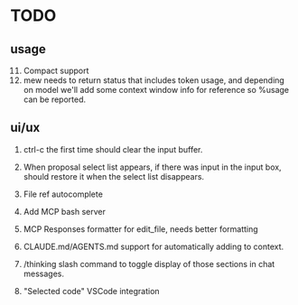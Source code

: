 # TODO

## usage
11. Compact support
2. mew needs to return status that includes token usage, and depending on model we'll add some context window info for reference so %usage can be reported.

## ui/ux
1. ctrl-c the first time should clear the input buffer.
3. When proposal select list appears, if there was input in the input box, should restore it when the select list disappears.
10. File ref autocomplete

8. Add MCP bash server

9. MCP Responses formatter for edit_file, needs better formatting

6. CLAUDE.md/AGENTS.md support for automatically adding to context.
5. /thinking slash command to toggle display of those sections in chat messages.
7. "Selected code" VSCode integration

